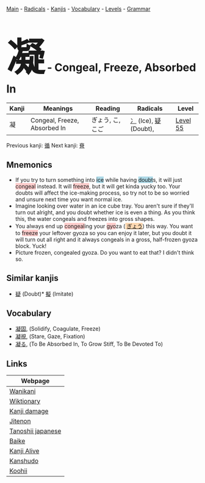<style> bigfont {font-size: 100px}</style>
[Main](../README.md) -
[Radicals](../radicals.md) -
[Kanjis](../kanjis.md) -
[Vocabulary](../vocabulary.md) -
[Levels](../levels.md) -
[Grammar](../grammar.md)
# <bigfont> 凝</bigfont> - Congeal, Freeze, Absorbed In 

| Kanji | Meanings | Reading | Radicals | Level |
| --- | --- | --- | --- | --- |
| 凝 | Congeal, Freeze, Absorbed In | ぎょう, こ, こご | [冫](../radicals/冫.md) (Ice), [疑](../radicals/疑.md) (Doubt),  | [Level 55](../levels/wk_level55.md) |

Previous kanji: [循](循.md) Next kanji: [脊](脊.md) 

## Mnemonics
 * If you try to turn something into <span style="background-color:#ADD8E6"> ice</span> while having <span style="background-color:#ADD8E6"> doubt</span>s, it will just <span style="background-color:#ffcccb"> congeal</span> instead. It will <span style="background-color:#ffcccb"> freeze</span>, but it will get kinda yucky too. Your doubts will affect the ice-making process, so try not to be so worried and unsure next time you want normal ice.
* Imagine looking over water in an ice cube tray. You aren't sure if they'll turn out alright, and you doubt whether ice is even a thing. As you think this, the water congeals and freezes into gross shapes.
* You always end up <span style="background-color:#ffcccb"> congeal</span>ing your <span style="background-color:#ffcccb"> gyo</span>za (<span style="background-color:#fed8b1"> [ぎょう](https://jisho.org/search/ぎょう)</span>) this way. You want to <span style="background-color:#ffcccb"> freeze</span> your leftover gyoza so you can enjoy it later, but you doubt it will turn out all right and it always congeals in a gross, half-frozen gyoza block. Yuck!
* Picture frozen, congealed gyoza. Do you want to eat that? I didn't think so.


## Similar kanjis
 * [疑](疑.md) (Doubt)* [擬](擬.md) (Imitate)


## Vocabulary
 * [凝固](../vocabulary/凝.md), (Solidify, Coagulate, Freeze)
* [凝視](../vocabulary/凝.md), (Stare, Gaze, Fixation)
* [凝る](../vocabulary/凝.md), (To Be Absorbed In, To Grow Stiff, To Be Devoted To)



## Links 

| Webpage |
| --- |
| [Wanikani          ](https://www.wanikani.com/kanji/凝) |
| [Wiktionary        ](https://en.wiktionary.org/wiki/凝) |
| [Kanji damage      ](http://www.kanjidamage.com/kanji/search?utf8=✓&q=凝) |
| [Jitenon           ](https://jitenon.com/kanji/凝) |
| [Tanoshii japanese ](https://www.tanoshiijapanese.com/dictionary/kanji.cfm?k=凝) |
| [Baike             ](https://baike.baidu.com/item/凝) |
| [Kanji Alive       ](https://app.kanjialive.com/凝) |
| [Kanshudo          ](https://www.kanshudo.com/searchmn?q=凝) |
| [Koohii            ](https://kanji.koohii.com/study/kanji/凝) |
